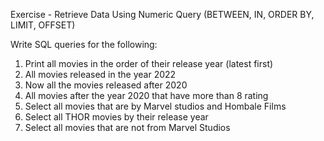 Exercise - Retrieve Data Using Numeric Query (BETWEEN, IN, ORDER BY, LIMIT, OFFSET)

Write SQL queries for the following:

1. Print all movies in the order of their release year (latest first)
2. All movies released in the year 2022
3. Now all the movies released after 2020
4. All movies after the year 2020 that have more than 8 rating
5. Select all movies that are by Marvel studios and Hombale Films
6. Select all THOR movies by their release year
7. Select all movies that are not from Marvel Studios
